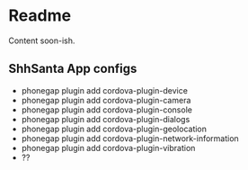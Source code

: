 # Readme

Content soon-ish.

## ShhSanta App configs

- phonegap plugin add cordova-plugin-device
- phonegap plugin add cordova-plugin-camera
- phonegap plugin add cordova-plugin-console
- phonegap plugin add cordova-plugin-dialogs
- phonegap plugin add cordova-plugin-geolocation
- phonegap plugin add cordova-plugin-network-information
- phonegap plugin add cordova-plugin-vibration
- ??